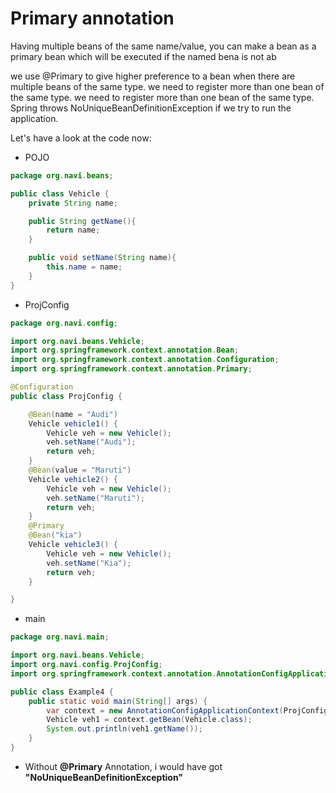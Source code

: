# Primary annotation 
Having multiple beans of the same name/value, you can make a bean as a primary bean
which will be executed if the named bena is not ab

<p>we use @Primary to give higher preference to a bean when there are multiple beans of the same type.
we need to register more than one bean of the same type.
we need to register more than one bean of the same type.
Spring throws NoUniqueBeanDefinitionException if we try to run the application.</p>


Let's have a look at the code now:

- POJO
````java
package org.navi.beans;

public class Vehicle {
    private String name;

    public String getName(){
        return name;
    }

    public void setName(String name){
        this.name = name;
    }
}
````
- ProjConfig
````java
package org.navi.config;

import org.navi.beans.Vehicle;
import org.springframework.context.annotation.Bean;
import org.springframework.context.annotation.Configuration;
import org.springframework.context.annotation.Primary;

@Configuration
public class ProjConfig {

    @Bean(name = "Audi")
    Vehicle vehicle1() {
        Vehicle veh = new Vehicle();
        veh.setName("Audi");
        return veh;
    }
    @Bean(value = "Maruti")
    Vehicle vehicle2() {
        Vehicle veh = new Vehicle();
        veh.setName("Maruti");
        return veh;
    }
    @Primary
    @Bean("kia")
    Vehicle vehicle3() {
        Vehicle veh = new Vehicle();
        veh.setName("Kia");
        return veh;
    }

}

````
- main
````java
package org.navi.main;

import org.navi.beans.Vehicle;
import org.navi.config.ProjConfig;
import org.springframework.context.annotation.AnnotationConfigApplicationContext;

public class Example4 {
    public static void main(String[] args) {
        var context = new AnnotationConfigApplicationContext(ProjConfig.class);
        Vehicle veh1 = context.getBean(Vehicle.class);
        System.out.println(veh1.getName());
    }
}

````

* Without **@Primary** Annotation, i would have got **"NoUniqueBeanDefinitionException"**